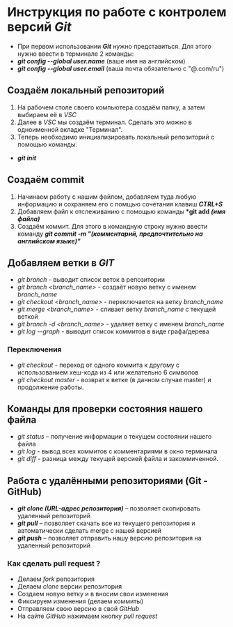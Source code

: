 # Инструкция по работе с контролем версий __*Git*__ 
- При первом использовании __*Git*__ нужно представиться. Для этого нужно ввести в терминале 2 команды:
- __*git config --global user.name*__ (ваше имя на английском)
- __*git config --global user.email*__ (ваша почта обязательно с "@.com/ru")
## Создаём локальный репозиторий
1. На рабочем столе своего компьютера создаём папку, а затем выбираем её в *VSC*
2. Далее в *VSC* мы создаём терминал. Сделать это можно в одноименной вкладке "Терминал".
2. Теперь необходимо инициализировать локальный репозиторий с помощью команды:
- __*git init*__
## Создаём commit
1. Начинаем работу с нашим файлом, добавляем туда любую информацию и сохраняем его с помщью сочетания клавиш __*CTRL+S*__ 
2. Добавляем файл к отслеживанию с помощью команды __*git add *(имя файла)*__
3. Создаём коммит. Для этого в командную строку нужно ввести команду __*git commit -m "(комментарий, предпочтительно на английском языке)"*__
## Добавляем ветки в __*GIT*__
- *git branch* - выводит список веток в репозитории
- *git branch <branch_name>* - создаёт новую ветку с именем *branch_name*
- *git checkout <branch_name>* - переключается на ветку *branch_name*
- *git merge <branch_name>* - сливает ветку *branch_name* с текущей веткой 
- *git branch -d <branch_name>* - удаляет ветку с именем *branch_name*
- *git log --graph* - выводит список коммитов в виде графа/дерева
### Переключения
- *git checkout* - переход от одного коммита к другому с использованием хеш-кода из 4 или желательно 6 символов
- *git checkout master* - возврат к ветке (в данном случае master) и продолжение работы.
## Команды для проверки состояния нашего файла  
- *git status* – получение информации о текущем состоянии нашего файла
- *git log* - вывод всех коммитов с комментариями в окно терминала
- *git diff* - разница между текущей версией файла и закоммиченной.
## Работа с удалёнными репозиториями (Git - GitHub) 
- __*git clone (URL-адрес репозитория)*__ – позволяет скопировать удаленный репозиторий
- __*git pull*__ – позволяет скачать все из текущего репозитория и автоматически сделать merge с нашей версией
- __*git push*__ – позволяет отправить нашу версию репозитория на удаленный репозиторий
### Как сделать pull request ?
- Делаем *fork* репозитория 
- Делаем *clone* версии репозитория
- Создаем новую ветку и в вносим свои изменения
- Фиксируем изменения (делаем коммиты)
- Отправляем свою версию в свой *GitHub*
- На сайте *GitHub* нажимаем кнопку *pull request*

	


